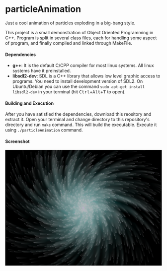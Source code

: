# particleAnimation
Just a cool animation of particles exploding in a big-bang style.

This project is a small demonstration of Object Oriented Programming in C++. Program is split in several class files, each for handling some aspect of program, and finally compiled and linked through MakeFile.

#### Dependencies

* **g++**: It is the default C/CPP compiler for most linux systems. All linux systems have it preinstalled.
* **libsdl2-dev**: SDL is a C++ library that allows low level graphic access to programs. You need to install development version of SDL2. On Ubuntu/Debian you can use the command `sudo apt-get install libsdl2-dev` in your terminal (hit <kbd>Ctrl</kbd>+<kbd>Alt</kbd>+<kbd>T</kbd> to open).

#### Building and Execution

After you have satisfied the dependencies, download this reository and extract it. Open your terminal and change directory to this repository's directory and run `make` command. This will build the executable. Execute it using `./particleAnimation` command.

#### Screenshot

![Program Screenshot](screenshot2.png)

